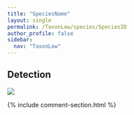```yaml
---
title: "SpeciesName"
layout: single
permalink: /TaxonLow/species/SpeciesID
author_profile: false
sidebar:
  nav: "TaxonLow"
---
```


<h2>Detection</h2>

![](/assets/images/TaxonLow/SpeciesID/det.jpg)

{% include comment-section.html %}